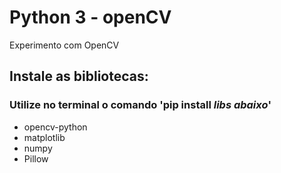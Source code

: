 # Python 3 - openCV
Experimento com OpenCV

## Instale as bibliotecas: 
### Utilize no terminal o comando 'pip install ***libs abaixo***'
* opencv-python 
* matplotlib
* numpy
* Pillow

